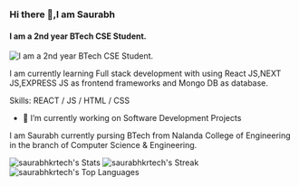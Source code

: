 ### Hi there 👋,I am Saurabh
#### I am a 2nd year BTech CSE Student.

![I am a 2nd year BTech CSE Student.](https://export-download.canva.com/G6RPo/DAF_rdG6RPo/5/0/0001-5580381798717085952.png?X-Amz-Algorithm=AWS4-HMAC-SHA256&X-Amz-Credential=AKIAJHKNGJLC2J7OGJ6Q%2F20240315%2Fus-east-1%2Fs3%2Faws4_request&X-Amz-Date=20240315T162933Z&X-Amz-Expires=84866&X-Amz-Signature=dec3f09acddc3990785c58979e19f9428deb33cfb5c4afc9f1779722579f1571&X-Amz-SignedHeaders=host&response-content-disposition=attachment%3B%20filename%2A%3DUTF-8%27%27Black%2520Minimal%2520Business%2520Personal%2520Profile%2520Linkedin%2520Banner.png&response-expires=Sat%2C%2016%20Mar%202024%2016%3A03%3A59%20GMT)

I am currently learning Full stack development with using React JS,NEXT JS,EXPRESS JS as frontend frameworks and Mongo DB as database.

Skills:  REACT / JS / HTML / CSS

- 🔭 I’m currently working on Software Development Projects 





I am Saurabh currently pursing BTech from Nalanda College of Engineering in the branch of Computer Science & Engineering.

![saurabhkrtech's Stats](https://github-readme-stats.vercel.app/api?username=saurabhkrtech&theme=vue&show_icons=true&hide_border=true&count_private=true)
![saurabhkrtech's Streak](https://github-readme-streak-stats.herokuapp.com/?user=saurabhkrtech&theme=vue&hide_border=true)
![saurabhkrtech's Top Languages](https://github-readme-stats.vercel.app/api/top-langs/?username=saurabhkrtech&theme=vue&show_icons=true&hide_border=true&layout=compact)
